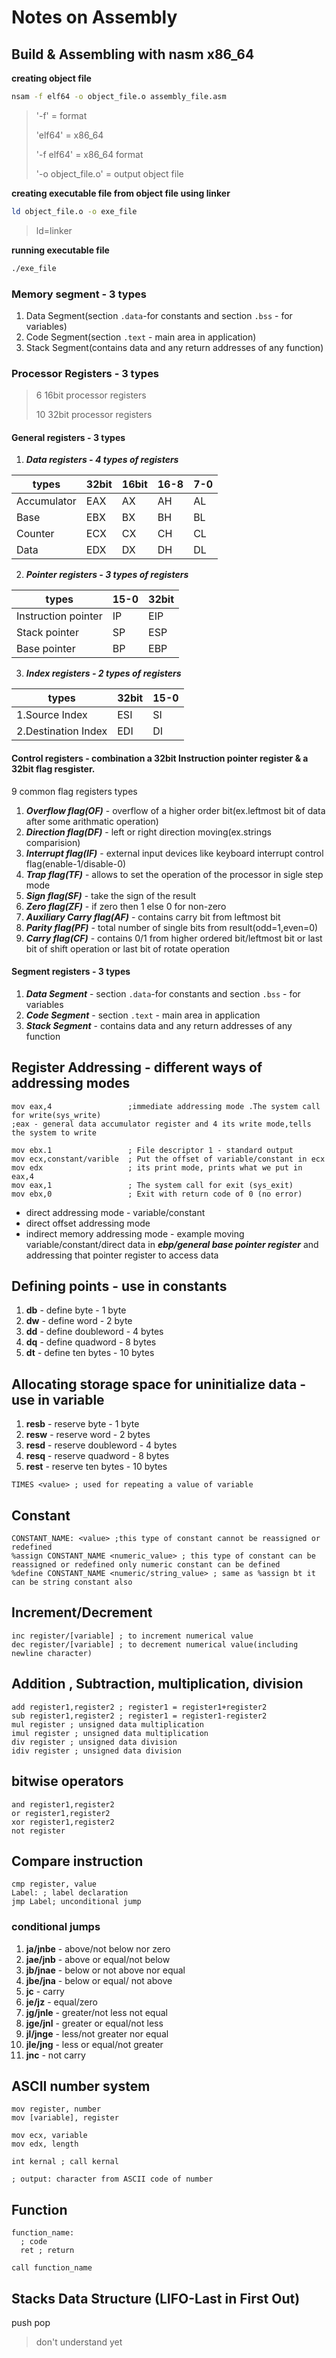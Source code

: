 # Notes on Assembly

## Build & Assembling with nasm x86_64

**creating object file**
```bash
nsam -f elf64 -o object_file.o assembly_file.asm
```
> '-f' = format
> 
> 'elf64' = x86_64
> 
> '-f elf64' = x86_64 format
> 
> '-o object_file.o'  = output object file 

**creating executable file from object file using linker**
```bash
ld object_file.o -o exe_file
```
> ld=linker

**running executable file**
```bash
./exe_file
```

### Memory segment - 3 types

  1. Data Segment(section ```.data```-for constants and section ```.bss``` - for variables)
  2. Code Segment(section ```.text``` - main area in application)
  3. Stack Segment(contains data and any return addresses of any function)

### Processor Registers - 3 types

> 6 16bit processor registers
> 
> 10 32bit processor registers

#### General registers - 3 types
   
   1. ***Data registers - 4 types of registers***
      
   | types       | 32bit |  16bit |  16-8  |  7-0  |
   | ----------- | ----- | ------ | ------ | ----- |
   | Accumulator |  EAX  |   AX   |   AH   |  AL   |
   | Base        |  EBX  |   BX   |   BH   |  BL   |
   | Counter     |  ECX  |   CX   |   CH   |  CL   |
   | Data        |  EDX  |   DX   |   DH   |  DL   |

   2. ***Pointer registers - 3 types of registers***
      
   | types               | 15-0  | 32bit |
   | ------------------- | ----- | ----- |
   | Instruction pointer | IP    | EIP   |  
   | Stack pointer       | SP    | ESP   |
   | Base pointer        | BP    | EBP   |

   3. ***Index registers - 2 types of registers***
      
   | types                | 32bit |  15-0 |
   | ---------------------| ----- | ----- |
   | 1.Source Index       | ESI   |  SI   |
   | 2.Destination Index  | EDI   |  DI   |

#### Control registers - combination a 32bit Instruction pointer register & a 32bit flag resgister.  
  
  9 common flag registers types
    
  1. ***Overflow flag(OF)*** - overflow of a higher order bit(ex.leftmost bit of data after some arithmatic operation)
  2. ***Direction flag(DF)*** - left or right direction moving(ex.strings comparision)
  3. ***Interrupt flag(IF)*** - external input devices like keyboard interrupt control flag(enable-1/disable-0)
  4. ***Trap flag(TF)*** - allows to set the operation of the processor in sigle step mode
  5. ***Sign flag(SF)*** - take the sign of the result
  6. ***Zero flag(ZF)*** - if zero then 1 else 0 for non-zero
  7. ***Auxiliary Carry flag(AF)*** - contains carry bit from leftmost bit
  8. ***Parity flag(PF)*** - total number of single bits from result(odd=1,even=0)
  9. ***Carry flag(CF)*** - contains 0/1 from higher ordered bit/leftmost bit or last bit of shift operation or last bit of rotate operation

#### Segment registers - 3 types
  
  1. ***Data Segment*** - section ```.data```-for constants and section ```.bss``` - for variables
  2. ***Code Segment*** - section ```.text``` - main area in application
  3. ***Stack Segment*** - contains data and any return addresses of any function
  


## Register Addressing - different ways of addressing modes

```assembly
mov eax,4                 ;immediate addressing mode .The system call for write(sys_write)  
;eax - general data accumulator register and 4 its write mode,tells the system to write

mov ebx.1                 ; File descriptor 1 - standard output
mov ecx,constant/varible  ; Put the offset of variable/constant in ecx
mov edx                   ; its print mode, prints what we put in eax,4
mov eax,1                 ; The system call for exit (sys_exit)
mov ebx,0                 ; Exit with return code of 0 (no error)
```
* direct addressing mode - variable/constant
* direct offset addressing mode
* indirect memory addressing mode - example moving variable/constant/direct data in ***ebp/general base pointer register*** and addressing that pointer register to access data


## Defining points - use in constants

1. **db** - define byte - 1 byte
2. **dw** - define word - 2 byte
3. **dd** - define doubleword - 4 bytes
4. **dq** - define quadword - 8 bytes
5. **dt** - define ten bytes - 10 bytes

## Allocating storage space for uninitialize data - use in variable

1. **resb** - reserve byte - 1 byte
2. **resw** - reserve word - 2 bytes
3. **resd** - reserve doubleword - 4 bytes
4. **resq** - reserve quadword - 8 bytes
5. **rest** - reserve ten bytes - 10 bytes

```assembly
TIMES <value> ; used for repeating a value of variable
```

## Constant

```assembly
CONSTANT_NAME: <value> ;this type of constant cannot be reassigned or redefined
%assign CONSTANT_NAME <numeric_value> ; this type of constant can be reassigned or redefined only numeric constant can be defined
%define CONSTANT_NAME <numeric/string_value> ; same as %assign bt it can be string constant also
```

## Increment/Decrement
```assembly
inc register/[variable] ; to increment numerical value
dec register/[variable] ; to decrement numerical value(including newline character)
```
## Addition , Subtraction, multiplication, division
```assembly
add register1,register2 ; register1 = register1+register2
sub register1,register2 ; register1 = register1-register2
mul register ; unsigned data multiplication
imul register ; unsigned data multiplication
div register ; unsigned data division
idiv register ; unsigned data division
```

## bitwise operators
```assembly
and register1,register2
or register1,register2
xor register1,register2
not register
```

## Compare instruction
```assembly
cmp register, value
Label: ; label declaration
jmp Label; unconditional jump
```
  ### conditional jumps
  
  1. **ja/jnbe** - above/not below nor zero
  2. **jae/jnb** - above or equal/not below
  3. **jb/jnae** - below or not above nor equal
  4. **jbe/jna** - below or equal/ not above
  5. **jc** - carry
  6. **je/jz** - equal/zero
  7. **jg/jnle** - greater/not less not equal
  8. **jge/jnl** - greater or equal/not less
  9. **jl/jnge** - less/not greater nor equal
  10. **jle/jng** - less or equal/not greater
  11. **jnc** - not carry

## ASCII number system
```assembly
mov register, number
mov [variable], register

mov ecx, variable
mov edx, length

int kernal ; call kernal

; output: character from ASCII code of number
```

## Function
```assembly
function_name:
  ; code
  ret ; return

call function_name
```

## Stacks Data Structure (LIFO-Last in First Out)

push
pop
> don't understand yet

